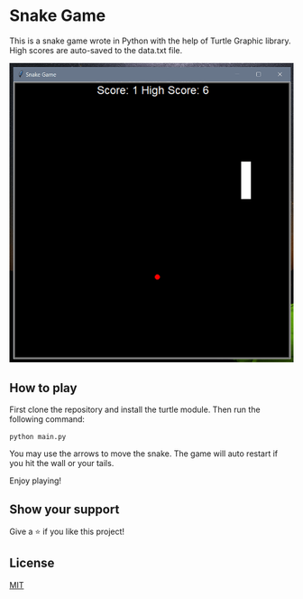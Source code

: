 # Snake Game

This is a snake game wrote in Python with the help of Turtle Graphic library. High scores are auto-saved to the data.txt file.

<img src="./docs/img/snake.png" />

## How to play

First clone the repository and install the turtle module. Then run the following command:

```
python main.py
```

You may use the arrows to move the snake. The game will auto restart if you hit the wall or your tails.

Enjoy playing!

## Show your support

Give a ⭐️ if you like this project!

## License

[MIT](LICENSE)